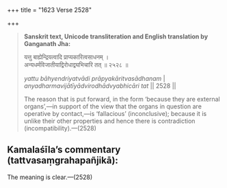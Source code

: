 +++
title = "1623 Verse 2528"

+++
> **Sanskrit text, Unicode transliteration and English translation by Ganganath Jha:** 
>
> यत्तु बाह्येन्द्रियत्वादि प्राप्यकारित्वसाधनम् ।  
> अन्यधर्मविजातीयाद्विरोधाद्व्यभिचारि तत् ॥ २५२८ ॥ 
>
> *yattu bāhyendriyatvādi prāpyakāritvasādhanam* \|  
> *anyadharmavijātīyādvirodhādvyabhicāri tat* \|\| 2528 \|\| 
>
> The reason that is put forward, in the form ‘because they are external organs’,—in support of the view that the organs in question are operative by contact,—is ‘fallacious’ (inconclusive); because it is unlike their other properties and hence there is contradiction (incompatibility).—(2528)



## Kamalaśīla’s commentary (tattvasaṃgrahapañjikā):

The meaning is clear.—(2528)



